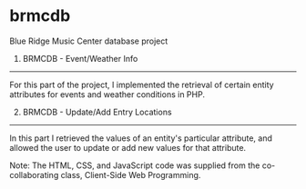 # brmcdb
Blue Ridge Music Center database project

1. BRMCDB - Event/Weather Info
------------------------------
For this part of the project, I implemented the retrieval of certain entity attributes for events and weather conditions in   PHP. 
    
2. BRMCDB -  Update/Add Entry Locations
---------------------------------------
In this part I retrieved the values of an entity's particular attribute, and allowed the user to update or add new values for that attribute. 


Note: The HTML, CSS, and JavaScript code was supplied from the co-collaborating class, Client-Side Web Programming.
